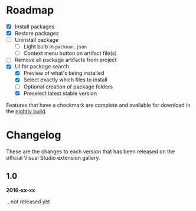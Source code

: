 # Roadmap

- [x] Install packages
- [x] Restore packages
- [ ] Uninstall package
  - [ ] Light bulb in `packman.json`
  - [ ] Context menu button on artifact file(s)
- [ ] Remove all package artifacts from project
- [x] UI for package search
  - [x] Preview of what's being installed
  - [x] Select exactly which files to install
  - [ ] Optional creation of package folders
  - [x] Preselect latest stable version

Features that have a checkmark are complete and available for
download in the
[nightly build](http://vsixgallery.com/extension/ce753d0f-f511-4b2b-93de-5cc50145dca6/).

# Changelog

These are the changes to each version that has been released
on the official Visual Studio extension gallery.

## 1.0
**2016-xx-xx**

...not released yet